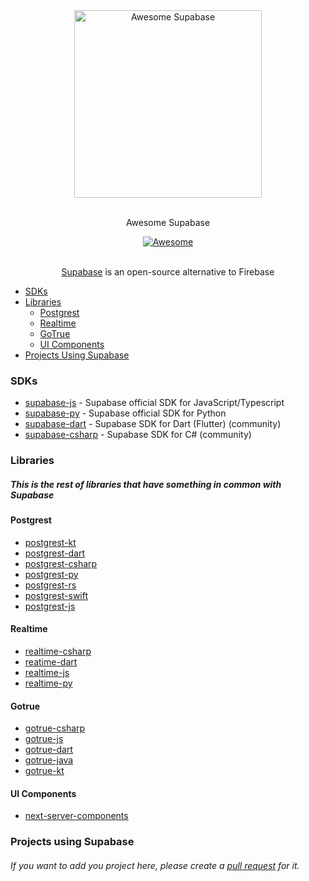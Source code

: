 <div align="center">
  <div>
    <img width="300px" src="https://gitcdn.xyz/repo/supabase/supabase/master/web/static/supabase-light.svg" alt="Awesome Supabase">
  </div>
  <br>
  <p>
    Awesome Supabase
  </p>
  <a href="https://awesome.re">
    <img src="https://awesome.re/badge-flat2.svg" alt="Awesome">
  </a>
  <br>
  <br>
  <p>
    <a href="https://app.supabase.io/">Supabase</a> is an open-source alternative to Firebase
  </p>
</div>

- [SDKs](#sdks)
- [Libraries](#libraries)
  - [Postgrest](#postgrest)
  - [Realtime](#realtime)
  - [GoTrue](#gotrue)
  - [UI Components](#ui-components)
- [Projects Using Supabase](#projects-using-supabase)

### SDKs

- [supabase-js](https://github.com/supabase/supabase-js) - Supabase official SDK for JavaScript/Typescript
- [supabase-py](https://github.com/supabase/supabase-py) - Supabase official SDK for Python
- [supabase-dart](https://github.com/supabase/supabase-dart) - Supabase SDK for Dart (Flutter) (community)
- [supabase-csharp](https://github.com/supabase/supabase-csharp) - Supabase SDK for C# (community)

### Libraries
##### This is the rest of libraries that have something in common with Supabase

#### Postgrest
- [postgrest-kt](https://github.com/supabase/postgrest-kt)
- [postgrest-dart](https://github.com/supabase/postgrest-dart)
- [postgrest-csharp](https://github.com/supabase/postgrest-csharp)
- [postgrest-py](https://github.com/supabase/postgrest-py)
- [postgrest-rs](https://github.com/supabase/postgrest-rs)
- [postgrest-swift](https://github.com/supabase/postgrest-swift)
- [postgrest-js](https://github.com/supabase/postgrest-js)

#### Realtime
- [realtime-csharp](https://github.com/supabase/realtime-csharp)
- [reatime-dart](https://github.com/supabase/realtime-dart)
- [realtime-js](https://github.com/supabase/realtime-js)
- [realtime-py](https://github.com/supabase/realtime-py)

#### Gotrue
- [gotrue-csharp](https://github.com/supabase/gotrue-csharp)
- [gotrue-js](https://github.com/supabase/gotrue-js)
- [gotrue-dart](https://github.com/supabase/gotrue-dart)
- [gotrue-java](https://github.com/supabase/gotrue-java)
- [gotrue-kt](https://github.com/supabase/gotrue-kt)

#### UI Components
- [next-server-components](https://github.com/supabase/next-server-components)

### Projects using Supabase

###### If you want to add you project here, please create a [pull request](https://github.com/GiovanniSM20/awesome-supabase/compare) for it.
